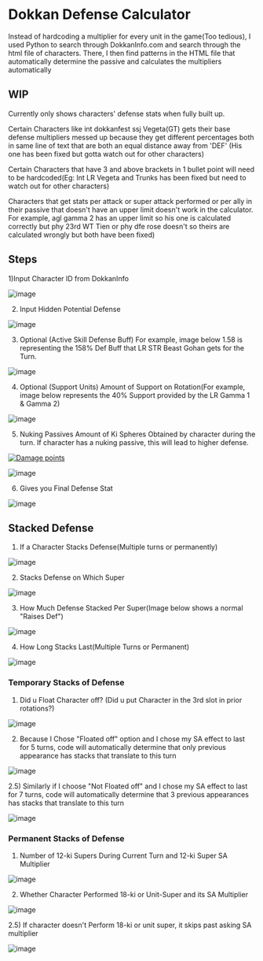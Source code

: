 # Dokkan Defense Calculator

Instead of hardcoding a multiplier for every unit in the game(Too tedious), I used Python to search through DokkanInfo.com and search through the html file of characters. There, I then find patterns in the HTML file that automatically determine the passive and
calculates the multipliers automatically

## WIP

Currently only shows characters' defense stats when fully built up.

Certain Characters like int dokkanfest ssj Vegeta(GT) gets their base defense multipliers messed up because they get different percentages both in same line of text that are both an equal distance away from 'DEF' (His one has been fixed but gotta watch out for other characters)

Certain Characters that have 3 and above brackets in 1 bullet point will need to be hardcoded(Eg: Int LR Vegeta and Trunks has been fixed but need to watch out for other characters)

Characters that get stats per attack or super attack performed or per ally in their passive that doesn't have an upper limit doesn't work in the calculator. For example, agl gamma 2 has an upper limit so his one is calculated correctly but phy 23rd WT Tien or phy dfe rose doesn't so theirs are calculated wrongly but both have been fixed)

## Steps

1)Input Character ID from DokkanInfo


![image](https://github.com/Suiron99/Dokkan-Calculator/assets/142955018/0563585b-4bfb-4f77-857f-8c79e7f97f0e)


2) Input Hidden Potential Defense



![image](https://github.com/Suiron99/Dokkan-Calculator/assets/142955018/073f9e1d-df0f-48bf-846a-1d97658b7294)

3) Optional (Active Skill Defense Buff)
For example, image below 1.58 is representing the 158% Def Buff that LR STR Beast Gohan gets for the Turn.



![image](https://github.com/Suiron99/Dokkan-Calculator/assets/142955018/4779fcd9-127f-43cc-bedb-5e52914ed4a4)


4) Optional (Support Units)
Amount of Support on Rotation(For example, image below represents the 40% Support provided by the LR Gamma 1 & Gamma 2)



![image](https://github.com/Suiron99/Dokkan-Calculator/assets/142955018/3ecc00a1-0259-4b03-8dcf-50a3a1ca4a80)



5) Nuking Passives
Amount of Ki Spheres Obtained by character during the turn. If character has a nuking passive, this will lead to higher defense.



[![Damage points](![image](https://static.wikia.nocookie.net/99c1f08c-645e-4f3f-a08c-d696cbd191ac/scale-to-width/755)
)](https://youtu.be/dExsxVgGntg "Damage points")


![image](https://github.com/Suiron99/Dokkan-Calculator/assets/142955018/4779fcd9-127f-43cc-bedb-5e52914ed4a4)





6) Gives you Final Defense Stat



![image](https://github.com/Suiron99/Dokkan-Calculator/assets/142955018/ba90694b-c956-49b9-a5e7-c5bf8ca31e48)



## Stacked Defense
1) If a Character Stacks Defense(Multiple turns or permanently)



![image](https://github.com/Suiron99/Dokkan-Calculator/assets/142955018/42dfe108-6ff2-42a4-bdb5-d4b163b316be)



2) Stacks Defense on Which Super


![image](https://github.com/Suiron99/Dokkan-Calculator/assets/142955018/9e942248-9802-44a0-baf4-f4eb6550e7fa)



3) How Much Defense Stacked Per Super(Image below shows a normal "Raises Def")
   

![image](https://github.com/Suiron99/Dokkan-Calculator/assets/142955018/b6a18b71-7207-461c-8cbe-7bb4759eba93)




4) How Long Stacks Last(Multiple Turns or Permanent)



![image](https://github.com/Suiron99/Dokkan-Calculator/assets/142955018/9f59c71a-d218-4516-9e8e-86382a948ead)



### Temporary Stacks of Defense
1) Did u Float Character off? (Did u put Character in the 3rd slot in prior rotations?)


![image](https://github.com/Suiron99/Dokkan-Calculator/assets/142955018/e1bf1855-2e25-4784-9ffa-e43fd31cd257)



2) Because I Chose "Floated off" option and I chose my SA effect to last for 5 turns, code will automatically determine that only previous appearance has stacks that translate to this turn

   

![image](https://github.com/Suiron99/Dokkan-Calculator/assets/142955018/e34e1acb-886f-42fb-80d8-6d2dddb988e1)



2.5) Similarly if I choose "Not Floated off" and I chose my SA effect to last for 7 turns, code will automatically determine that 3 previous appearances has stacks that translate to this turn




![image](https://github.com/Suiron99/Dokkan-Calculator/assets/142955018/11d8009a-f682-44f0-ab77-179900c11ef6)






### Permanent Stacks of Defense






1) Number of 12-ki Supers During Current Turn and 12-ki Super SA Multiplier


![image](https://github.com/Suiron99/Dokkan-Calculator/assets/142955018/9b34687d-0f69-4c49-9f35-318db7387fa9)




2) Whether Character Performed 18-ki or Unit-Super and its SA Multiplier



![image](https://github.com/Suiron99/Dokkan-Calculator/assets/142955018/e3742f23-2d35-481c-8eb7-334d5320738b)



2.5) If character doesn't Perform 18-ki or unit super, it skips past asking SA multiplier

![image](https://github.com/Suiron99/Dokkan-Calculator/assets/142955018/02e4f3a5-2312-47fc-9d96-442ed70c94dd)









